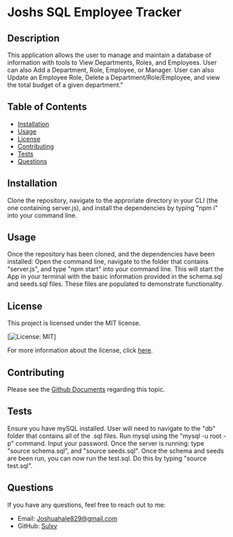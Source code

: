 # Joshs SQL Employee Tracker

## Description
This application allows the user to manage and maintain a database of information with tools to View Departments, Roles, and Employees. User can also Add a Department, Role, Employee, or Manager. User can also Update an Employee Role, Delete a Department/Role/Employee, and view the total budget of a given department." 

## Table of Contents
- [Installation](#installation)
- [Usage](#usage)
- [License](#license)
- [Contributing](#contributing)
- [Tests](#tests)
- [Questions](#questions)

## Installation
Clone the repository, navigate to the approriate directory in your CLI (the one containing server.js), and install the dependencies by typing "npm i" into your command line. 

## Usage
Once the repository has been cloned, and the dependencies have been installed: Open the command line, navigate to the folder that contains "server.js", and type "npm start" into your command line. This will start the App in your terminal with the basic information provided in the schema.sql and seeds.sql files. These files are populated to demonstrate functionality.

## License
This project is licensed under the MIT license.

[![License: MIT](https://img.shields.io/badge/License-MIT-yellow.svg)]

For more information about the license, click [here](https://opensource.org/licenses/MIT).

## Contributing
Please see the [Github Documents](https://docs.github.com/en/get-started/exploring-projects-on-github/contributing-to-a-project) regarding this topic. 

## Tests
Ensure you have mySQL installed. User will need to navigate to the "db" folder that contains all of the .sql files. Run mysql using the "mysql -u root -p" command. Input your password. Once the server is running: type "source schema.sql", and "source seeds.sql". Once the schema and seeds are been run, you can now run the test.sql. Do this by typing "source test.sql". 

## Questions
If you have any questions, feel free to reach out to me:
- Email: Joshuahale829@gmail.com
- GitHub: [Sulxy](https://github.com/Sulxy)
